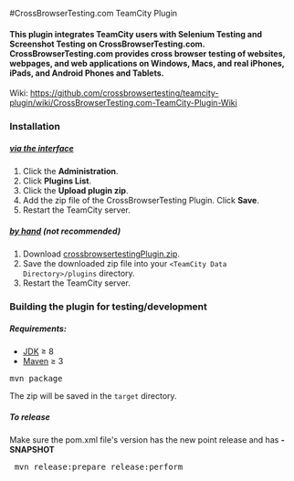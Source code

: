#CrossBrowserTesting.com TeamCity Plugin
#### This plugin integrates TeamCity users with Selenium Testing and Screenshot Testing on CrossBrowserTesting.com. CrossBrowserTesting.com provides cross browser testing of websites, webpages, and web applications on Windows, Macs, and real iPhones, iPads, and Android Phones and Tablets.
Wiki: https://github.com/crossbrowsertesting/teamcity-plugin/wiki/CrossBrowserTesting.com-TeamCity-Plugin-Wiki

### Installation

##### [via the interface][teamcity_install]
1. Click the **Administration**.
2. Click **Plugins List**.
3. Click the **Upload plugin zip**.
4. Add the zip file of the CrossBrowserTesting Plugin. Click **Save**.
5. Restart the TeamCity server.

##### [by hand][teamcity_install] (*not recommended*)
1. Download [crossbrowsertestingPlugin.zip][latest_version].
2. Save the downloaded zip file into your `<TeamCity Data Directory>/plugins` directory.
3. Restart the TeamCity server.

### Building the plugin for testing/development

##### Requirements:
- [JDK][java] &#8805; 8
- [Maven][maven] &#8805; 3

<pre>mvn package</pre>
The zip will be saved in the `target` directory.
##### To release
Make sure the pom.xml file's version has the new point release and has **-SNAPSHOT**
<pre> mvn release:prepare release:perform </pre>

[latest_version]: http://updates.jenkins-ci.org/latest/crossbrowsertesting.hpi
[maven]: https://maven.apache.org/index.html
[java]: http://www.oracle.com/technetwork/java/javase/downloads/index.html
[teamcity_install]: https://confluence.jetbrains.com/display/TCD10/Installing+Additional+Plugins